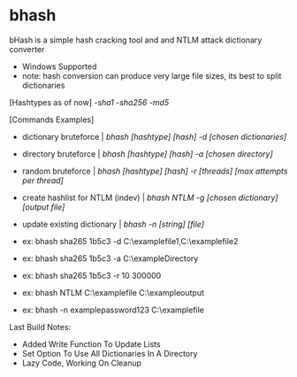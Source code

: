 # bhash
bHash is a simple hash cracking tool and and NTLM attack dictionary converter

- Windows Supported
- note: hash conversion can produce very large file sizes, its best to split dictionaries

[Hashtypes as of now]
-*sha1*
-*sha256*
-*md5*

[Commands Examples]
- dictionary bruteforce | *bhash [hashtype] [hash] -d [chosen dictionaries]*

- directory bruteforce | *bhash [hashtype] [hash] -a [chosen directory]*

- random bruteforce | *bhash [hashtype] [hash] -r [threads] [max attempts per thread]*

- create hashlist for NTLM (indev) | *bhash NTLM -g [chosen dictionary] [output file]*
 
- update existing dictionary | *bhash -n [string] [file]*

- ex: bhash sha265 1b5c3 -d C:\examplefile1,C:\examplefile2
- ex: bhash sha265 1b5c3 -a C:\exampleDirectory
- ex: bhash sha265 1b5c3 -r 10 300000
- ex: bhash NTLM C:\examplefile C:\exampleoutput
- ex: bhash -n examplepassword123 C:\examplefile

Last Build Notes:
- Added Write Function To Update Lists
- Set Option To Use All Dictionaries In A Directory
- Lazy Code, Working On Cleanup
